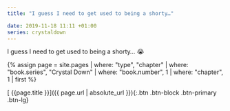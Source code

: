 ```yaml
---
title: "I guess I need to get used to being a shorty…"

date: 2019-11-18 11:11 +01:00
series: crystaldown
---
```


I guess I need to get used to being a shorty… 😭

{% assign page = site.pages
  | where: "type", "chapter"
  | where: "book.series", "Crystal Down"
  | where: "book.number", 1
  | where: "chapter", 1
  | first %}

[ {{page.title }}]({{ page.url | absolute_url }}){:.btn .btn-block .btn-primary .btn-lg}
<!--more-->